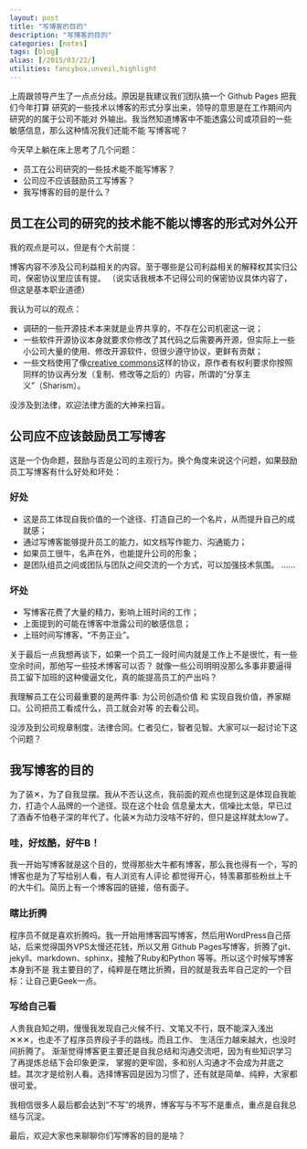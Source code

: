 ```yaml
---
layout: post
title: "写博客的目的"
description: "写博客的目的"
categories: [notes]
tags: [blog]
alias: [/2015/03/22/]
utilities: fancybox,unveil,highlight
---
```


上周跟领导产生了一点点分歧。原因是我建议我们团队搞一个 Github Pages 把我们今年打算
研究的一些技术以博客的形式分享出来，领导的意思是在工作期间内研究的的属于公司不能对
外输出。我当然知道博客中不能透露公司或项目的一些敏感信息，那么这种情况我们还能不能
写博客呢？

今天早上躺在床上思考了几个问题：

- 员工在公司研究的一些技术能不能写博客？
- 公司应不应该鼓励员工写博客？
- 我写博客的目的是什么？


## 员工在公司的研究的技术能不能以博客的形式对外公开

我的观点是可以，但是有个大前提：

博客内容不涉及公司利益相关的内容。至于哪些是公司利益相关的解释权其实归公司，保密协议里应该有提。
（说实话我根本不记得公司的保密协议具体内容了，但这是基本职业道德）


我认为可以的观点：

- 调研的一些开源技术本来就是业界共享的，不存在公司机密这一说；
- 一些软件开源协议本身就要求你修改了其代码之后需要再开源，但实际上一些小公司大量的使用、修改开源软件，但很少遵守协议，更鲜有贡献；
- 一些文档使用了像[creative commons][1]这样的协议，原作者有权利要求你按照同样的协议再分发（复制、修改等之后的）内容，所谓的“分享主义”（Sharism）。


没涉及到法律，欢迎法律方面的大神来扫盲。


## 公司应不应该鼓励员工写博客

这是一个伪命题，鼓励与否是公司的主观行为。换个角度来说这个问题，如果鼓励员工写博客有什么好处和坏处：

### 好处

- 这是员工体现自我价值的一个途径、打造自己的一个名片，从而提升自己的成就感；
- 通过写博客能够提升员工的能力，如文档写作能力、沟通能力；
- 如果员工很牛，名声在外，也能提升公司的形象；
- 是团队组员之间或团队与团队之间交流的一个方式，可以加强技术氛围。
……

### 坏处

- 写博客花费了大量的精力，影响上班时间的工作；
- 上面提到的可能在博客中泄露公司的敏感信息；
- 上班时间写博客，“不务正业”。


关于最后一点我想再谈下，如果一个员工一段时间内就是工作上不是很忙，有一些空余时间，那他写一些技术博客可以否？
就像一些公司明明没那么多事非要逼得员工留下加班的这种傻逼文化，真的能提高员工的产出吗？

我理解员工在公司最重要的是两件事: 为公司创造价值 和 实现自我价值，养家糊口。公司把员工看成什么，员工就会对等
的去看公司。

没涉及到公司规章制度，法律合同。仁者见仁，智者见智。大家可以一起讨论下这个问题？


## 我写博客的目的

为了装✕，为了自我显摆。我从不否认这点，我前面的观点也提到这是体现自我能力，打造个人品牌的一个途径。现在这个社会
信息量太大，信噪比太低，早已过了酒香不怕巷子深的年代了。化装✕为动力没啥不好的，但只是这样就太low了。

### 哇，好炫酷，好牛B！

我一开始写博客就是这个目的，觉得那些大牛都有博客，那么我也得有一个，写的博客也是为了写给别人看，有人浏览有人评论
都觉得开心，特羡慕那些粉丝上千的大牛们。简历上有一个博客园的链接，倍有面子。


### 瞎比折腾

程序员不就是喜欢折腾吗。我一开始用博客园写博客，然后用WordPress自己搭站，后来觉得国外VPS太慢还花钱，所以又用
Github Pages写博客，折腾了git、jekyll、markdown、sphinx，接触了Ruby和Python 等等。所以这个时候写博客本身到不是
我主要目的了，纯粹是在瞎比折腾，目的就是我去年自己定的一个目标：让自己更Geek一点。


### 写给自己看

人贵我自知之明，慢慢我发现自己火候不行、文笔又不行，既不能深入浅出✕✕✕，也走不了程序员界段子手的路线。而且工作、
生活压力越来越大，也没时间折腾了。
渐渐觉得博客更主要还是自我总结和沟通交流吧，因为有些知识学习了再提炼总结下会印象更深，
掌握的更牢固，多和别人沟通才不会成为井底之蛙。其次才是给别人看。选择博客园是因为习惯了，还有就是简单、纯粹，大家都很可爱。


我相信很多人最后都会达到“不写”的境界，博客写与不写不是重点，重点是自我总结与沉淀。


最后，欢迎大家也来聊聊你们写博客的目的是啥？




[1]: http://creativecommons.org/licenses/by-sa/4.0/





